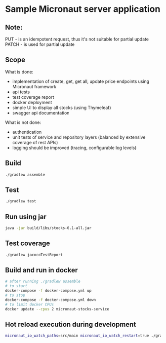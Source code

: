 # Sample Micronaut server application

## Note:
PUT - is an idempotent request, thus it's not suitable for partial update
PATCH - is used for partial update

## Scope
What is done:
- implementation of create, get, get all, update price endpoints using Micronaut framework
- api tests
- test coverage report
- docker deployment
- simple UI to display all stocks (using Thymeleaf)
- swagger api documentation

What is not done:
- authentication
- unit tests of service and repository layers (balanced by extensive coverage of rest APIs)
- logging should be improved (tracing, configurable log levels)

## Build
```bash
./gradlew assemble
```

## Test
```bash
./gradlew test
```

## Run using jar
```bash
java -jar build/libs/stocks-0.1-all.jar
```

## Test coverage
```bash
./gradlew jacocoTestReport
```

## Build and run in docker
```bash
# after running ./gradlew assemble
# to start
docker-compose -f docker-compose.yml up
# to stop
docker-compose -f docker-compose.yml down
# to limit docker CPUs
docker update --cpus 2 micronaut-stocks-service
```

## Hot reload execution during development
```bash
micronaut_io_watch_paths=src/main micronaut_io_watch_restart=true ./gradlew run --continuous
```